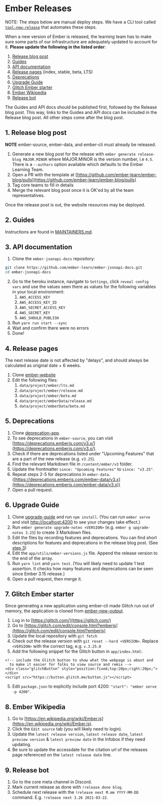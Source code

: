 # Ember Releases

NOTE: The steps below are manual deploy steps. We have a CLI tool called
[`tool-new-release`](https://github.com/ember-learn/tool-new-release)
that automates these steps.

When a new version of Ember is released,
the learning team has to make sure some parts of our infrastructure are adequately updated to account for it.
**Please update the following in the listed order**:

1. [Release blog post](#1-release-blog-post)
2. [Guides](#2-guides)
3. [API documentation](#3-api-documentation)
4. [Release pages](#4-release-pages) (index, stable, beta, LTS)
5. [Deprecations](#5-deprecations)
6. [Upgrade Guide](#6-upgrade-guide)
7. [Glitch Ember starter](#7-glitch-ember-starter)
8. [Ember Wikipedia](#8-ember-wikipedia)
9. [Release bot](#9-release-bot)

The Guides and API docs should be published first, followed by the Release blog post. This way, links to the Guides and API docs can be included in the Release blog post. All other steps come after the blog post.


## 1. Release blog post

**NOTE** ember-source, ember-data, and ember-cli must already be released.

1. Generate a new blog post for the release with `ember generate release-blog MAJOR.MINOR` where
MAJOR.MINOR is the version number, i.e `4.5`. There is a `--authors` option available which
defaults to the Ember Learning Team.
3. Open a PR with the template at [https://github.com/ember-learn/ember-blog/pulls](https://github.com/ember-learn/ember-blog/pulls)
4. Tag core teams to fill in details
5. Merge the relevant blog post once it is OK'ed by all the team representatives.

Once the release post is out, the website resources may be deployed.

## 2. Guides

Instructions are found in [MAINTAINERS.md](https://github.com/ember-learn/guides-source/blob/master/MAINTAINERS.md#deploying-a-new-version).

## 3. API documentation

1. Clone the `ember-jsonapi-docs` repository:
```bash
git clone https://github.com/ember-learn/ember-jsonapi-docs.git
cd ember-jsonapi-docs
```
2. Go to the heroku instance, navigate to `Settings`, click `reveal config vars` and use the values seen there as values for the following variables in your local environment:
    1. `AWS_ACCESS_KEY`
    2. `AWS_ACCESS_KEY_ID`
    3. `AWS_SECRET_ACCESS_KEY`
    4. `AWS_SECRET_KEY`
    5. `AWS_SHOULD_PUBLISH`
4. Run `yarn run start --sync`
5. Wait and confirm there were no errors
6. Done!

## 4. Release pages

The next release date is not affected by "delays", and should always be calculated as original date + 6 weeks.

1. Clone [ember-website](https://github.com/ember-learn/ember-website)
2. Edit the following files:
    1. `data/project/ember/lts.md`
    2. `data/project/ember/release.md`
    3. `data/project/ember/beta.md`
    4. `data/project/emberData/release.md`
    5. `data/project/emberData/beta.md`

## 5. Deprecations

1. Clone [deprecation-app](https://github.com/ember-learn/deprecation-app).
2. To see deprecations in `ember-source`, you can visit [https://deprecations.emberjs.com/v3.x/](https://deprecations.emberjs.com/v3.x/).
3. Check if there are deprecations listed under "Upcoming Features" that are a part of the new release (e.g. `v3.25`).
4. Find the relevant Markdown file in `/content/ember/v3` folder.
5. Update the frontmatter `since: "Upcoming Features"` to `since: "v3.25"`.
6. Repeat steps 2-5 for deprecations in `ember-data`. ([https://deprecations.emberjs.com/ember-data/v3.x](https://deprecations.emberjs.com/ember-data/v3.x))
7. Open a pull request.

## 6. Upgrade Guide

1. Clone [upgrade-guide](https://github.com/ember-learn/upgrade-guide) and run `npm install`. (You can run `ember serve` and visit [http://localhost:4200](http://localhost:4200) to see your changes take effect.)
2. Run `ember generate upgrade-notes <VERSION>` (e.g. `ember g upgrade-notes 3.25`) to create 3 Markdown files.
3. Edit the files by recording features and deprecations. You can find short descriptions for features and deprecations in the release blog post. (See [step 3](#3-release-blog-post))
4. Edit the `app/utils/ember-versions.js` file. Append the release version to the end of the array.
5. Run `yarn lint` and `yarn test`. (You will likely need to update 1 test assertion. It checks how many features and deprecations can be seen since Ember 3.15 release.)
6. Open a pull request, then merge it.

## 7. Glitch Ember starter

Since generating a new application using ember-cli made Glitch run out of memory,
the application is cloned from [ember-new-output](https://github.com/ember-cli/ember-new-output).

1. Log in to [https://glitch.com/](https://glitch.com/)
1. Go to [https://glitch.com/edit/console.html?emberjs](https://glitch.com/edit/console.html?emberjs)
1. Update the local repository with `git fetch`
1. Check out the release version with `git reset --hard <VERSION>`. Replace `<VERSION>` with the correct tag, e.g. `v.3.25.0`
1. Add the following snippet for the Glitch button in `app/index.html`:
```
<!-- include the Glitch button to show what the webpage is about and
  to make it easier for folks to view source and remix -->
<div class="glitchButton" style="position:fixed;top:20px;right:20px;"></div>
<script src="https://button.glitch.me/button.js"></script>
```
5. Edit `package.json` to explicitly include port 4200: `"start": "ember serve -p 4200"`.

## 8. Ember Wikipedia

1. Go to [https://en.wikipedia.org/wiki/Ember.js](https://en.wikipedia.org/wiki/Ember.js).
2. Click the `Edit source` tab (you will likely need to login).
3. Update the `latest release version`, `latest release date`, `latest preview version` & `latest preview date` in the Infobox if they need updating.
4. Be sure to update the accessdate for the citation url of the releases page referenced on the `latest release date` line.

## 9. Release bot

1. Go to the core meta channel in Discord.
2. Mark current release as done with `!release done blog`.
3. Schedule next release with the `!release next M.mm YYYY-MM-DD` command. E.g. `!release next 3.26 2021-03-22`.
